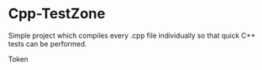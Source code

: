 # Cpp-TestZone

Simple project which compiles every .cpp file individually so that quick C++ tests can be performed.


Token
